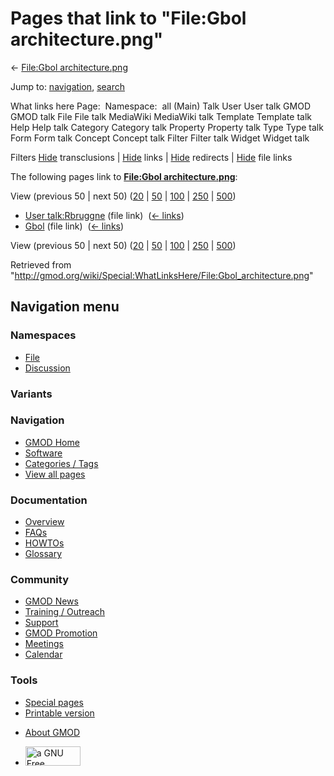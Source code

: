 <div id="mw-page-base" class="noprint">

</div>

<div id="mw-head-base" class="noprint">

</div>

<div id="content" class="mw-body" role="main">

<span id="top"></span>

<div id="mw-js-message" style="display:none;">

</div>



# <span dir="auto">Pages that link to "File:Gbol architecture.png"</span>

<div id="bodyContent">

<div id="contentSub">

← [File:Gbol
architecture.png](/wiki/File:Gbol_architecture.png "File:Gbol architecture.png")

</div>

<div id="jump-to-nav" class="mw-jump">

Jump to: [navigation](#mw-navigation), [search](#p-search)

</div>

<div id="mw-content-text">

What links here Page:  Namespace:  all (Main) Talk User User talk GMOD
GMOD talk File File talk MediaWiki MediaWiki talk Template Template talk
Help Help talk Category Category talk Property Property talk Type Type
talk Form Form talk Concept Concept talk Filter Filter talk Widget
Widget talk

Filters
[Hide](/mediawiki/index.php?title=Special:WhatLinksHere/File:Gbol_architecture.png&hidetrans=1 "Special:WhatLinksHere/File:Gbol architecture.png")
transclusions \|
[Hide](/mediawiki/index.php?title=Special:WhatLinksHere/File:Gbol_architecture.png&hidelinks=1 "Special:WhatLinksHere/File:Gbol architecture.png")
links \|
[Hide](/mediawiki/index.php?title=Special:WhatLinksHere/File:Gbol_architecture.png&hideredirs=1 "Special:WhatLinksHere/File:Gbol architecture.png")
redirects \|
[Hide](/mediawiki/index.php?title=Special:WhatLinksHere/File:Gbol_architecture.png&hideimages=1 "Special:WhatLinksHere/File:Gbol architecture.png")
file links

The following pages link to **[File:Gbol
architecture.png](/wiki/File:Gbol_architecture.png "File:Gbol architecture.png")**:

View (previous 50 \| next 50)
([20](/mediawiki/index.php?title=Special:WhatLinksHere/File:Gbol_architecture.png&limit=20 "Special:WhatLinksHere/File:Gbol architecture.png")
\|
[50](/mediawiki/index.php?title=Special:WhatLinksHere/File:Gbol_architecture.png&limit=50 "Special:WhatLinksHere/File:Gbol architecture.png")
\|
[100](/mediawiki/index.php?title=Special:WhatLinksHere/File:Gbol_architecture.png&limit=100 "Special:WhatLinksHere/File:Gbol architecture.png")
\|
[250](/mediawiki/index.php?title=Special:WhatLinksHere/File:Gbol_architecture.png&limit=250 "Special:WhatLinksHere/File:Gbol architecture.png")
\|
[500](/mediawiki/index.php?title=Special:WhatLinksHere/File:Gbol_architecture.png&limit=500 "Special:WhatLinksHere/File:Gbol architecture.png"))

- [User talk:Rbruggne](/wiki/User_talk:Rbruggne "User talk:Rbruggne")
  (file link) ‎ <span class="mw-whatlinkshere-tools">([←
  links](/mediawiki/index.php?title=Special:WhatLinksHere&target=User+talk%3ARbruggne "Special:WhatLinksHere"))</span>
- [Gbol](/wiki/Gbol "Gbol") (file link) ‎
  <span class="mw-whatlinkshere-tools">([←
  links](/mediawiki/index.php?title=Special:WhatLinksHere&target=Gbol "Special:WhatLinksHere"))</span>

View (previous 50 \| next 50)
([20](/mediawiki/index.php?title=Special:WhatLinksHere/File:Gbol_architecture.png&limit=20 "Special:WhatLinksHere/File:Gbol architecture.png")
\|
[50](/mediawiki/index.php?title=Special:WhatLinksHere/File:Gbol_architecture.png&limit=50 "Special:WhatLinksHere/File:Gbol architecture.png")
\|
[100](/mediawiki/index.php?title=Special:WhatLinksHere/File:Gbol_architecture.png&limit=100 "Special:WhatLinksHere/File:Gbol architecture.png")
\|
[250](/mediawiki/index.php?title=Special:WhatLinksHere/File:Gbol_architecture.png&limit=250 "Special:WhatLinksHere/File:Gbol architecture.png")
\|
[500](/mediawiki/index.php?title=Special:WhatLinksHere/File:Gbol_architecture.png&limit=500 "Special:WhatLinksHere/File:Gbol architecture.png"))

</div>

<div class="printfooter">

Retrieved from
"<http://gmod.org/wiki/Special:WhatLinksHere/File:Gbol_architecture.png>"

</div>

<div id="catlinks" class="catlinks catlinks-allhidden">

</div>

<div class="visualClear">

</div>

</div>

</div>

<div id="mw-navigation">

## Navigation menu

<div id="mw-head">



<div id="left-navigation">

<div id="p-namespaces" class="vectorTabs" role="navigation"
aria-labelledby="p-namespaces-label">

### Namespaces

- <span id="ca-nstab-image"><a href="/wiki/File:Gbol_architecture.png" accesskey="c"
  title="View the file page [c]">File</a></span>
- <span id="ca-talk"><a
  href="/mediawiki/index.php?title=File_talk:Gbol_architecture.png&amp;action=edit&amp;redlink=1"
  accesskey="t"
  title="Discussion about the content page [t]">Discussion</a></span>

</div>

<div id="p-variants" class="vectorMenu emptyPortlet" role="navigation"
aria-labelledby="p-variants-label">

### 

### Variants[](#)

<div class="menu">

</div>

</div>

</div>

<div id="right-navigation">





</div>



</div>

</div>

</div>

<div id="mw-panel">

<div id="p-logo" role="banner">

<a href="/wiki/Main_Page"
style="background-image: url(http://gmod.org/images/GMOD-cogs.png);"
title="Visit the main page"></a>

</div>

<div id="p-Navigation" class="portal" role="navigation"
aria-labelledby="p-Navigation-label">

### Navigation

<div class="body">

- <span id="n-GMOD-Home">[GMOD Home](/wiki/Main_Page)</span>
- <span id="n-Software">[Software](/wiki/GMOD_Components)</span>
- <span id="n-Categories-.2F-Tags">[Categories /
  Tags](/wiki/Categories)</span>
- <span id="n-View-all-pages">[View all
  pages](/wiki/Special:AllPages)</span>

</div>

</div>

<div id="p-Documentation" class="portal" role="navigation"
aria-labelledby="p-Documentation-label">

### Documentation

<div class="body">

- <span id="n-Overview">[Overview](/wiki/Overview)</span>
- <span id="n-FAQs">[FAQs](/wiki/Category:FAQ)</span>
- <span id="n-HOWTOs">[HOWTOs](/wiki/Category:HOWTO)</span>
- <span id="n-Glossary">[Glossary](/wiki/Glossary)</span>

</div>

</div>

<div id="p-Community" class="portal" role="navigation"
aria-labelledby="p-Community-label">

### Community

<div class="body">

- <span id="n-GMOD-News">[GMOD News](/wiki/GMOD_News)</span>
- <span id="n-Training-.2F-Outreach">[Training /
  Outreach](/wiki/Training_and_Outreach)</span>
- <span id="n-Support">[Support](/wiki/Support)</span>
- <span id="n-GMOD-Promotion">[GMOD
  Promotion](/wiki/GMOD_Promotion)</span>
- <span id="n-Meetings">[Meetings](/wiki/Meetings)</span>
- <span id="n-Calendar">[Calendar](/wiki/Calendar)</span>

</div>

</div>

<div id="p-tb" class="portal" role="navigation"
aria-labelledby="p-tb-label">

### Tools

<div class="body">

- <span id="t-specialpages"><a href="/wiki/Special:SpecialPages" accesskey="q"
  title="A list of all special pages [q]">Special pages</a></span>
- <span id="t-print"><a
  href="/mediawiki/index.php?title=Special:WhatLinksHere/File:Gbol_architecture.png&amp;printable=yes"
  rel="alternate" accesskey="p"
  title="Printable version of this page [p]">Printable version</a></span>

</div>

</div>

</div>

</div>

<div id="footer" role="contentinfo">

- <span id="footer-places-about">[About
  GMOD](/wiki/GMOD:About "GMOD:About")</span>

<!-- -->

- <span id="footer-copyrightico">[<img src="http://www.gnu.org/graphics/gfdl-logo-small.png" width="88"
  height="31" alt="a GNU Free Documentation License" />](http://www.gnu.org/licenses/fdl-1.3.html)</span>


<div style="clear:both">

</div>

</div>
